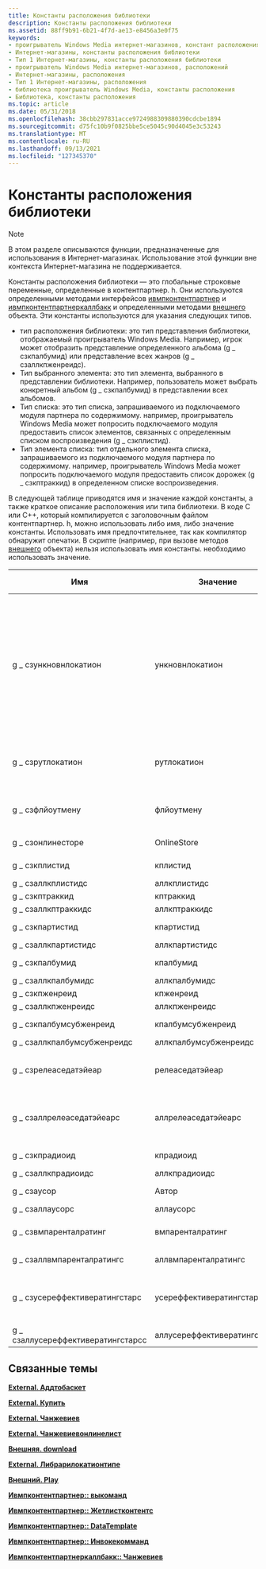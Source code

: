 ```yaml
---
title: Константы расположения библиотеки
description: Константы расположения библиотеки
ms.assetid: 88ff9b91-6b21-4f7d-ae13-e8456a3e0f75
keywords:
- проигрыватель Windows Media интернет-магазинов, констант расположения библиотеки
- Интернет-магазины, константы расположения библиотеки
- Тип 1 Интернет-магазины, константы расположения библиотеки
- проигрыватель Windows Media интернет-магазинов, расположений
- Интернет-магазины, расположения
- Тип 1 Интернет-магазины, расположения
- библиотека проигрыватель Windows Media, константы расположения
- Библиотека, константы расположения
ms.topic: article
ms.date: 05/31/2018
ms.openlocfilehash: 38cbb297831acce9724988309880390cdcbe1894
ms.sourcegitcommit: d75fc10b9f0825bbe5ce5045c90d4045e3c53243
ms.translationtype: MT
ms.contentlocale: ru-RU
ms.lasthandoff: 09/13/2021
ms.locfileid: "127345370"
---
```

# <a name="library-location-constants"></a>Константы расположения библиотеки

> [!Note]  
> В этом разделе описываются функции, предназначенные для использования в Интернет-магазинах. Использование этой функции вне контекста Интернет-магазина не поддерживается.

 

Константы расположения библиотеки — это глобальные строковые переменные, определенные в контентпартнер. h. Они используются определенными методами интерфейсов [ивмпконтентпартнер](/previous-versions/windows/desktop/api/contentpartner/nn-contentpartner-iwmpcontentpartner) и [ивмпконтентпартнеркаллбакк](/previous-versions/windows/desktop/api/contentpartner/nn-contentpartner-iwmpcontentpartnercallback) и определенными методами [внешнего](external-object-for-type-1-online-stores.md) объекта. Эти константы используются для указания следующих типов.

-   тип расположения библиотеки: это тип представления библиотеки, отображаемый проигрыватель Windows Media. Например, игрок может отобразить представление определенного альбома (g \_ сзкпалбумид) или представление всех жанров (g \_ сзаллкпженреидс).
-   Тип выбранного элемента: это тип элемента, выбранного в представлении библиотеки. Например, пользователь может выбрать конкретный альбом (g \_ сзкпалбумид) в представлении всех альбомов.
-   Тип списка: это тип списка, запрашиваемого из подключаемого модуля партнера по содержимому. например, проигрыватель Windows Media может попросить подключаемого модуля предоставить список элементов, связанных с определенным списком воспроизведения (g \_ сзкплистид).
-   Тип элемента списка: тип отдельного элемента списка, запрашиваемого из подключаемого модуля партнера по содержимому. например, проигрыватель Windows Media может попросить подключаемого модуля предоставить список дорожек (g \_ сзкптраккид) в определенном списке воспроизведения.

В следующей таблице приводятся имя и значение каждой константы, а также краткое описание расположения или типа библиотеки. В коде C или C++, который компилируется с заголовочным файлом контентпартнер. h, можно использовать либо имя, либо значение константы. Использовать имя предпочтительнее, так как компилятор обнаружит опечатки. В скрипте (например, при вызове методов [внешнего](external-object-for-type-1-online-stores.md) объекта) нельзя использовать имя константы. необходимо использовать значение.



| Имя                              | Значение                        | Расположение или тип                                                                                                                                                   |
|-----------------------------------|------------------------------|--------------------------------------------------------------------------------------------------------------------------------------------------------------------|
| g \_ сзункновнлокатион              | ункновнлокатион              | Набор дорожек, не являющихся ни альбомом, ни списком воспроизведения. проигрыватель Windows Media также использует эту константу в редких случаях, когда не удается определить допустимое расположение. |
| g \_ сзрутлокатион                 | рутлокатион                 | Верхний узел в дереве библиотеки — элемент управления View                                                                                                                      |
| g \_ сзфлйоутмену                   | флйоутмену                   | Всплывающее меню текущего Интернет-магазина                                                                                                                             |
| g \_ сзонлинесторе                  | OnlineStore                  | Все Интернет-магазины                                                                                                                                                  |
| g \_ сзкплистид                     | кплистид                     | Отдельный список                                                                                                                                                 |
| g \_ сзаллкплистидс                 | аллкплистидс                 | Все списки                                                                                                                                                          |
| g \_ сзкптраккид                    | кптраккид                    | Отдельная запись                                                                                                                                                |
| g \_ сзаллкптраккидс                | аллкптраккидс                | Все дорожки                                                                                                                                                         |
| g \_ сзкпартистид                   | кпартистид                   | Отдельный исполнитель                                                                                                                                               |
| g \_ сзаллкпартистидс               | аллкпартистидс               | Все исполнители                                                                                                                                                        |
| g \_ сзкпалбумид                    | кпалбумид                    | Отдельный альбом                                                                                                                                                |
| g \_ сзаллкпалбумидс                | аллкпалбумидс                | Все альбомы                                                                                                                                                         |
| g \_ сзкпженреид                    | кпженреид                    | Отдельный жанр                                                                                                                                                |
| g \_ сзаллкпженреидс                | аллкпженреидс                | Все жанры                                                                                                                                                         |
| g \_ сзкпалбумсубженреид            | кпалбумсубженреид            | Отдельный субженре                                                                                                                                             |
| g \_ сзаллкпалбумсубженреидс        | аллкпалбумсубженреидс        | Все поджанры                                                                                                                                                      |
| g \_ сзрелеаседатэйеар              | релеаседатэйеар              | Отдельный год выпуска содержимого каталога                                                                                                               |
| g \_ сзаллрелеаседатэйеарс          | аллрелеаседатэйеарс          | Все годы, в которые было выпущено содержимое каталога                                                                                                                        |
| g \_ сзкпрадиоид                    | кпрадиоид                    | Отдельный поток радио                                                                                                                                         |
| g \_ сзаллкпрадиоидс                | аллкпрадиоидс                | Все потоки радио                                                                                                                                                  |
| g \_ сзаусор                       | Автор                       | Индивидуальный автор                                                                                                                                               |
| g \_ сзаллаусорс                   | аллаусорс                   | Все авторы                                                                                                                                                        |
| g \_ сзвмпаренталратинг             | вмпаренталратинг             | Индивидуальная контрольная Оценка                                                                                                                                      |
| g \_ сзаллвмпаренталратингс         | аллвмпаренталратингс         | Все возрастные категории                                                                                                                                               |
| g \_ сзусереффективератингстарс     | усереффективератингстарс     | Оценка отдельных пользователей, измеряемая как число звезд                                                                                                           |
| g \_ сзаллусереффективератингстарсс | аллусереффективератингстарсс | Все оценки пользователей                                                                                                                                                   |



 

## <a name="related-topics"></a>Связанные темы

<dl> <dt>

[**External. Аддтобаскет**](external-addtobasket.md)
</dt> <dt>

[**External. Купить**](external-buy.md)
</dt> <dt>

[**External. Чанжевиев**](external-changeview.md)
</dt> <dt>

[**External. Чанжевиевонлинелист**](external-changeviewonlinelist.md)
</dt> <dt>

[**Внешняя. download**](external-download.md)
</dt> <dt>

[**External. Либрарилокатионтипе**](external-librarylocationtype.md)
</dt> <dt>

[**Внешний. Play**](external-play.md)
</dt> <dt>

[**Ивмпконтентпартнер:: выкоманд**](/previous-versions/windows/desktop/api/contentpartner/nf-contentpartner-iwmpcontentpartner-getcommands)
</dt> <dt>

[**Ивмпконтентпартнер:: Жетлистконтентс**](/previous-versions/windows/desktop/api/contentpartner/nf-contentpartner-iwmpcontentpartner-getlistcontents)
</dt> <dt>

[**Ивмпконтентпартнер:: DataTemplate**](/previous-versions/windows/desktop/api/contentpartner/nf-contentpartner-iwmpcontentpartner-gettemplate)
</dt> <dt>

[**Ивмпконтентпартнер:: Инвокекомманд**](/previous-versions/windows/desktop/api/contentpartner/nf-contentpartner-iwmpcontentpartner-invokecommand)
</dt> <dt>

[**Ивмпконтентпартнеркаллбакк:: Чанжевиев**](/previous-versions/windows/desktop/api/contentpartner/nf-contentpartner-iwmpcontentpartnercallback-changeview)
</dt> </dl>

 

 




